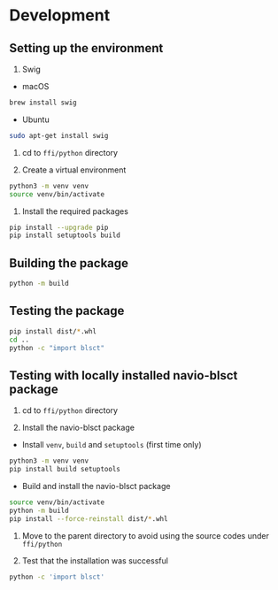 # Development

## Setting up the environment

1. Swig

- macOS 

```bash
brew install swig
```

- Ubuntu

```bash
sudo apt-get install swig
```

1. cd to `ffi/python` directory

1. Create a virtual environment

```bash
python3 -m venv venv
source venv/bin/activate
```

1. Install the required packages

```bash
pip install --upgrade pip
pip install setuptools build
```

## Building the package

```bash
python -m build
```

## Testing the package

```bash
pip install dist/*.whl
cd ..
python -c "import blsct"
```

## Testing with locally installed navio-blsct package

1. cd to `ffi/python` directory

1. Install the navio-blsct package

- Install `venv`, `build` and `setuptools` (first time only)
```bash
python3 -m venv venv
pip install build setuptools
```

- Build and install the navio-blsct package
```bash
source venv/bin/activate
python -m build
pip install --force-reinstall dist/*.whl
```

1. Move to the parent directory to avoid using the source codes under `ffi/python`

1. Test that the installation was successful

```bash
python -c 'import blsct'
```


